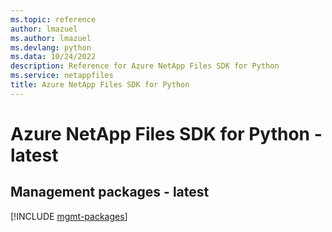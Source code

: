 ```yaml
---
ms.topic: reference
author: lmazuel
ms.author: lmazuel
ms.devlang: python
ms.data: 10/24/2022
description: Reference for Azure NetApp Files SDK for Python
ms.service: netappfiles
title: Azure NetApp Files SDK for Python
---
```

# Azure NetApp Files SDK for Python - latest

## Management packages - latest
[!INCLUDE [mgmt-packages](netapp-files-mgmt-index.md)]